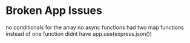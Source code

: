 # Broken App Issues
no conditionals for the array
no async functions
had two map functions instead of one function
didnt have app.use(express.json())